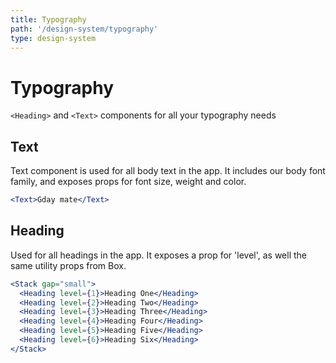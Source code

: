```yaml
---
title: Typography
path: '/design-system/typography'
type: design-system
---
```


# Typography

`<Heading>` and `<Text>` components for all your typography needs

## Text

Text component is used for all body text in the app. It includes our body font family, and exposes props for font size, weight and color.

```jsx
<Text>Gday mate</Text>
```

## Heading

Used for all headings in the app. It exposes a prop for 'level', as well the same utility props from Box.

```jsx
<Stack gap="small">
  <Heading level={1}>Heading One</Heading>
  <Heading level={2}>Heading Two</Heading>
  <Heading level={3}>Heading Three</Heading>
  <Heading level={4}>Heading Four</Heading>
  <Heading level={5}>Heading Five</Heading>
  <Heading level={6}>Heading Six</Heading>
</Stack>
```

